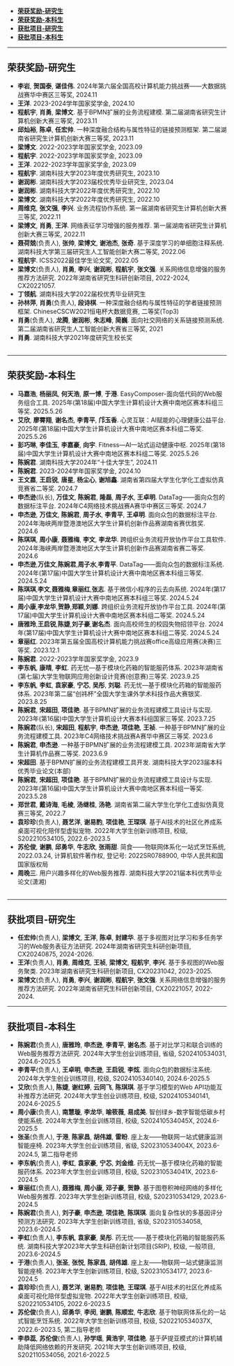 - [**荣获奖励-研究生**](#荣获奖励-研究生)
- [**荣获奖励-本科生**](#荣获奖励-本科生)
- [**获批项目-研究生**](#获批项目-研究生)
- [**获批项目-本科生**](#获批项目-本科生)
  
------

##  <span id="荣获奖励-研究生">荣获奖励-研究生</span> 
- **李岩**, **贺国泰**, **谌佳伟**. 2024年第六届全国高校计算机能力挑战赛——大数据挑战赛华中赛区三等奖, 2024.11
- **王洋**. 2023-2024学年国家奖学金, 2024.10
- **程航宇**, **肖勇**, **梁博文**. 基于BPMN扩展的业务流程建模. 第二届湖南省研究生计算机创新大赛三等奖, 2023.11
- **邱灿裕**, **陈卓**, **任宏帅**. 一种深度融合结构与属性特征的链接预测框架. 第二届湖南省研究生计算机创新大赛三等奖, 2023.11
- **梁博文**. 2022-2023学年国家奖学金, 2023.09
- **程航宇**. 2022-2023学年国家奖学金, 2023.09
- **王洋**. 2022-2023学年国家奖学金, 2023.09
- **程航宇**. 湖南科技大学2023年度优秀研究生, 2023.10
- **谢润彬**. 湖南科技大学2023届校优秀毕业研究生, 2023.04
- **谢润彬**. 湖南科技大学2022年度优秀研究生, 2022.10
- **梁博文**. 湖南科技大学2022年度优秀研究生, 2022.10
- **周维克**, **张文强**, **李兴**. 业务流程协作系统. 第一届湖南省研究生计算机创新大赛三等奖, 2022.11
- **梁博文**, **肖勇**, **王洋**. 网络表征学习增强的服务推荐. 第一届湖南省研究生计算机创新大赛三等奖, 2022.11
- **聂荷兢**(负责人), **张帅**, **梁博文**, **谢池杰**, **张奇**. 基于深度学习的单细胞注释系统. 湖南科技大学第三届研究生人工智能创新大赛二等奖, 2022.06
- **程航宇**. ICSS2022最佳学生论文奖, 2022.05
- **梁博文**(负责人), **肖勇**, **李兴**, **谢润彬**, **程航宇**, **张文强**. 关系网络信息增强的服务推荐方法研究. 2022年湖南省研究生科研创新项目, 2022-2024, CX20221057.
- **丁领航**. 湖南科技大学2022届校优秀毕业研究生
- **孙林萍**, **肖勇**(负责人), **段诗棋**. 一种深度融合结构与属性特征的学者链接预测框架. ChineseCSCW2021恒电杯大数据竞赛, 二等奖(Top3)
- **肖勇**(负责人), **龙腾**, **谢润彬**, **朱志峰**, **简巍**. 面向社交网络的关系链接预测系统. 第二届湖南省研究生人工智能创新大赛省三等奖, 2021
- **肖勇**. 湖南科技大学2021年度研究生校长奖  
  </br>

----------

##  <span id="荣获奖励-本科生">荣获奖励-本科生</span> 
- **马嘉浩**, **杨丽凤**, **何天浩**, **原一博**, **于港**. EasyComposer-面向低代码的Web服务组合工具. 2025年(第18届)中国大学生计算机设计大赛中南地区赛本科组三等奖. 2025.5.26
- **艾欣**, **廖霄翔**, **谢名杰**, **李青平**, **邝玉香**. 心灵互联：AI赋能的心理健康公益平台. 2025年(第18届)中国大学生计算机设计大赛中南地区赛本科组二等奖. 2025.5.26
- **彭巧琳**, **李佳玉**, **李嘉豪**, **向宇**. Fitness—AI一站式运动健康中枢. 2025年(第18届)中国大学生计算机设计大赛中南地区赛本科组二等奖. 2025.5.26
- **陈婉君**. 湖南科技大学2024年“十佳大学生”, 2024.11
- **陈婉君**. 2023-2024学年国家奖学金, 2024.10
- **王文嘉**, **王启锐**, **唐星**, **杨尘心**, **谢旭鑫**. 湖南省第四届大学生化学化工虚拟仿真竞赛省二等奖. 2024.7
- **申杰逊**(队长), **万佳文**, **陈婉君**, **隆磊**, **周子水**, **王卓明**. DataTag——面向众包的数据标注平台. 2024年C4网络技术挑战赛A赛华中赛区三等奖. 2024.7
- **申杰逊**, **万佳文**, **陈婉君**,  **周子水**, **李青平**, **王卓明**. 面向众包的数据标注平台. 2024年海峡两岸暨港澳地区大学生计算机创新作品赛湖南省赛优胜奖. 2024.6
- **陈琪琪**, **周小康**, **聂雅梅**, **李文**, **李龙华**. 跨组织业务流程开放协作平台工具软件. 2024年海峡两岸暨港澳地区大学生计算机创新作品赛湖南省赛二等奖. 2024.6
- **申杰逊**,**万佳文**,**陈婉君**,**周子水**,**李青平**. DataTag——面向众包的数据标注系统. 2024年(第17届)中国大学生计算机设计大赛中南地区赛本科组三等奖. 2024.5.24
- **陈琪琪**,**李文**,**聂雅梅**,**章丽红**,**张志**. 基于微信小程序的云去向系统. 2024年(第17届)中国大学生计算机设计大赛中南地区赛本科组三等奖. 2024.5.24
- **周小康**,**李龙华**,**贺静**,**郑颖**,**刘娜**. 跨组织业务流程开放协作平台工具. 2024年(第17届)中国大学生计算机设计大赛中南地区赛本科组二等奖. 2024.5.24
- **唐雅玲**,**王启锐**,**陈婕**,**刘子豪**,**谢名杰**. 面向高校师生的校园失物招领平台. 2024年(第17届)中国大学生计算机设计大赛中南地区赛本科组二等奖. 2024.5.24
- **章丽红**. 2023年第五届全国高校计算机能力挑战赛office高级应用赛(决赛)三等奖. 2023.12.1
- **陈婉君**. 2022-2023学年国家奖学金, 2023.9
- **李东帆**, **康晴**, **李虹**. 药无忧—基于模块化药箱的智能服药体系. 2023年湖南省(第七届)大学生物联网应用创新设计竞赛(创意赛)三等奖. 2023.9.25
- **李东帆**, **李虹**, **袁家豪**, **宁芯**, **吴彤**, **刘聪**. 药无忧—基于模块化药箱的智能服药体系. 2023年第二届“创祎杯”全国大学生课外学术科技作品大赛银奖. 2023.8.25
- **陈婉君**, **宋超田**, **项佳艳**. 基于BPMN扩展的业务流程建模工具设计与实现. 2023年(第16届)中国大学生计算机设计大赛本科组国家三等奖. 2023.7.25
- **陈婉君**(队长), **宋超田**, **程航宇**, **申杰逊**, **项佳艳**, **王祯**. 一种基于BPMN扩展的业务流程建模工具. 2023年C4网络技术挑战赛A赛华中赛区三等奖. 2023.6
- **陈婉君**, **申杰逊**. 一种基于BPMN扩展的业务流程建模工具. 2023年湖南省大学生计算机作品赛二等奖. 2023.6.9
- **宋超田**. 基于BPMN扩展的业务流程建模工具开发. 湖南科技大学2023届本科优秀毕业论文(本部)
- **陈婉君**, **宋超田**, **项佳艳**. 基于BPMN扩展的业务流程建模工具设计与实现. 2023年(第16届)中国大学生计算机设计大赛中南地区赛本科组一等奖. 2023.5.28
- **郑世君**, **戴诗海**, **毛棱**, **汤继桂**, **汤艳**. 湖南省第二届大学生化学化工虚拟仿真竞赛三等奖, 2022.7
- **袁珍珍**(负责人), **聂艺洋**, **谢易酌**, **项佳艳**, **王琛琪**. 基于AI技术的社区化养成系桌面可视化陪伴型虚拟宠物. 2022年大学生创新训练项目, 校级, S202210534105, 2022.6-2023.5
- **苏伦俊**, **谢鹏**, **邱勇华**, **牛志欣**, **张雨甜**. 简食——物联网体系化一站式烹饪系统, 2022.03.24, 计算机软件著作权, 登记号: 2022SR0788900, 中华人民共和国国家版权局
- **周晚三**. 用户兴趣多样化的Web服务推荐. 湖南科技大学2021届本科优秀毕业论文(潇湘)     
  </br>

-------------

##  <span id="获批项目-研究生">获批项目-研究生</span> 
- **任宏帅**(负责人), **梁博文**, **王洋**, **陈卓**, **封建华**. 基于多视图对比学习和多任务学习的Web服务表征方法研究. 2024年湖南省研究生科研创新项目, CX20240875, 2024-2026.
- **王洋**(负责人), **肖勇**, **周维克**, **王祯**, **梁博文**, **程航宇**, **李兴**. 基于多视图的Web服务聚类. 2023年湖南省研究生科研创新项目, CX20231042, 2023-2025.
- **梁博文**(负责人), **肖勇**, **李兴**, **谢润彬**, **程航宇**, **张文强**. 关系网络信息增强的服务推荐方法研究. 2022年湖南省研究生科研创新项目, CX20221057, 2022-2024.
  </br>

-------------

##  <span id="获批项目-本科生">获批项目-本科生</span> 
- **陈婉君**(负责人), **唐雅玲**, **申杰逊**, **李青平**, **谢名杰**. 基于对比学习和联合训练的Web服务推荐方法研究. 2024年大学生创业训练项目, 省级, S202410534031, 2024.6-2025.5
- **李青平**(负责人), **王卓明**, **申杰逊**, **王启锐**, **李炫**. 面向众包的数据标注系统. 2024年大学生创业训练项目, 校级, S2024105340140, 2024.6-2025.5
- **艾欣**(负责人), **陈婕**, **谢红婷**, **云同飞**, **陈琪琪**. 基于学习模型的Web API功能互补推荐方法研究. 2024年大学生创业训练项目, 校级, S2024105340141, 2024.6-2025.5
- **周小康**(负责人), **南慧璇**, **李龙华**, **喻筱薇**, **易成美**. 智创绿乡-数字智能低碳乡村使能系统. 2024年大学生创业训练项目, 校级, S202410534045X, 2024.6-2025.5
- **张圣**(负责人), **于港**, **陈家昌**, **胡伟雄**, **雷盼**. 座上友——物联网一站式健康监测智能座椅. 2023年大学生创业训练项目, 省级, S202310534004X, 2023.6-2024.5, 第二指导老师
- **李东帆**(负责人), **李虹**, **袁家豪**, **宁芯**, **刘金维**. 药无忧—基于模块化药箱的智能服药体系. 2023年大学生创业训练项目, 校级, S202310534041X, 2023.6-2024.5
- **章丽红**(负责人), **聂雅梅**, **周小康**, **邓子豪**, **贺静**. 基于图卷积神经网络的多样化Web服务推荐. 2023年大学生创新训练项目, 校级, S202310534129, 2023.6-2024.5
- **陈婉君**(负责人), **刘子豪**, **申杰逊**, **项佳艳**, **陈琪琪**. 面向复杂性状的多基因评分预测方法研究. 2023年大学生创新训练项目, 省级, S202310534058, 2023.6-2024.5
- **李虹**(负责人), **李东帆**, **袁家豪**, **吴彤**. 药无忧——基于模块化药箱的智能服药系统. 湖南科技大学2023年大学生科研创新计划项目(SRIP), 校级, 一般项目, 2023.6-2024.5
- **于港**(负责人), **张圣**, **张悦**, **陈家昌**, **胡伟雄**. 座上友——物联网一站式健康监测智能座椅. 2023年大学生创新训练项目, 校级, S202310534177, 2023.6-2024.5
- **袁珍珍**(负责人), **聂艺洋**, **谢易酌**, **项佳艳**, **王琛琪**. 基于AI技术的社区化养成系桌面可视化陪伴型虚拟宠物. 2022年大学生创新训练项目, 校级, S202210534105, 2022.6-2023.5
- **苏伦俊**(负责人), **邱勇华**, **李闵**, **谢鹏**, **陈顺宏**, **牛志欣**. 基于物联网体系化的一站式智能烹饪系统. 2022年大学生创新训练项目, 校级, S202210534037X, 2022.6-2023.5, 第二指导老师
- **李恭蕊**, **苏伦俊**(负责人), **孙学瑶**, **黄浩宇**, **项佳艳**. 基于萨提亚模式的计算机辅助降低网络依赖的开发研究. 2021年大学生创新训练项目, 校级, S202110534056, 2021.6-2022.5
